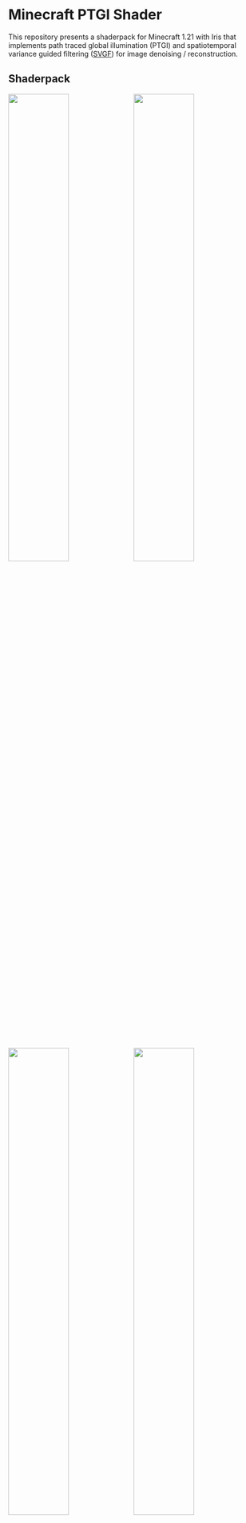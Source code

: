 # Minecraft PTGI Shader

This repository presents a shaderpack for Minecraft 1.21 with Iris that implements path traced global illumination (PTGI) and spatiotemporal variance guided filtering ([SVGF](https://research.nvidia.com/publication/2017-07_spatiotemporal-variance-guided-filtering-real-time-reconstruction-path-traced)) for image denoising / reconstruction.

## Shaderpack
<p float="left">
  <img src="res/showoff/1.png" width="49%"/>
  <img src="res/showoff/2.png" width="49%"/>
  <img src="res/showoff/3.png" width="49%"/>
  <img src="res/showoff/4.png" width="49%"/>
  <img src="res/showoff/5.png" width="49%"/>
  <img src="res/showoff/6.png" width="49%"/>
  <img src="res/showoff/7.png" width="49%"/>
  <img src="res/showoff/8.png" width="49%"/>
  <img src="res/showoff/9.png" width="49%"/>
  <img src="res/showoff/10.png" width="49%"/>
  <img src="res/showoff/11.png" width="49%"/>
  <img src="res/showoff/12.png" width="49%"/>
</p>

## Before/After
<p float="left">
  <img src="res/compare/1.png" width="49%"/>
  <img src="res/compare/2.png" width="49%"/>
  <img src="res/compare/3.png" width="49%"/>
  <img src="res/compare/4.png" width="49%"/>
  <img src="res/compare/5.png" width="49%"/>
  <img src="res/compare/6.png" width="49%"/>
  <img src="res/compare/7.png" width="49%"/>
  <img src="res/compare/8.png" width="49%"/>
  <img src="res/compare/9.png" width="49%"/>
  <img src="res/compare/10.png" width="49%"/>
  <img src="res/compare/11.png" width="49%"/>
  <img src="res/compare/12.png" width="49%"/>
  <img src="res/compare/13.png" width="49%"/>
  <img src="res/compare/14.png" width="49%"/>
  <img src="res/compare/15.png" width="49%"/>
  <img src="res/compare/16.png" width="49%"/>
</p>

## Features
- Path traced global illumination (PTGI)
- Spatiotemporal variance guided filtering (SVGF)
- Temporal Anti-Aliasing (TAA)
- Temporal reprojection & motion buffers
- Upscaling
- Sky
- Volumetric clouds
- Day/night cycle
- Bloom
- Weather and raining
- Color grading
- Tonemapping
- Gamma correction

## TODO
This shader is not finished but may be of use to anyone who wants to grab parts of the pipeline for their own project or enhance the visuals of this shader.

- Better TAA with motion buffers
- Increase ray tracer performance / efficiency (e.g. MIS)

The shader contains multiple bugs and exhibits weird behavior sometimes especially when there is little light which makes the denoiser go crazy and flicker the pixels. Level of details could improve issues when you look far away and the blocks flicker because of aliasing in the ray buffer. The brute force way to solve this issue is increasing the number of rays. Another weird bug happens when travelling far away from the spawn (0, 0, 0), the blocks become dark, I have no idea why, but it comes from the path tracer, very likely the position buffer. You can run the shader with 1 sample per pixel (1 SPP) and 2 bouces for the cost of flickering at grazing angles and on farway blocks. 6 SPP and 4 bounces create a very clean result with almost no noise visible.

## How it works
The main feature of this shaderpack is path tracing global illumination which computes lighting in a realistic way by tracing rays through the scene and bouncing them until they hit a light source. This shader shows a hybrid renderer based on OpenGL. In order to keep world data around for path tracing I use voxelization by hijacking the shadow pass to compute a voxel map that stores the 3D world blocks into a 2D texture using uniform grids. We can ray trace this texture later in the pipeline at shading time in fullscreen passes. In order to smooth path tracing results, SVGF helps reduce noise by filtering across space and time the global illumination buffer (ray traced results without albedo / textures) to output a smooth image. TAA is used at the end of the pipeline to remove unwanted aliasing artifacts near the edges.

## Installation
- Install [Iris here](https://www.irisshaders.dev/)
- Go to ```.minecraft``` folder
- Place the shaderpack inside the folder ```shaderpacks```

## Requirements
- Iris
- Minecraft 1.21
- NVIDIA GPU

You do not need a RTX graphics card to run this shader. Feel free to take this shader or part of it for use in your projects. This shaderpack does not work on Apple Silicon MacBooks because geometry shaders are not supported.

## Credits
- [Clouds](https://www.shadertoy.com/view/MdGfzh)
- [SVGF](https://research.nvidia.com/publication/2017-07_spatiotemporal-variance-guided-filtering-real-time-reconstruction-path-traced) 
- [Voxelization](https://github.com/coolq1000/vx-simple) 
- [Bloom](https://www.shadertoy.com/view/lsBfRc)

### Maps
- [Epic Medieval Town](https://www.9minecraft.net/epic-medieval-town-map/#Epic_Medieval_Town_Map_1214_1201_Download_Links)
- [Epic Moutain Village](https://www.9minecraft.net/epic-mountain-village-map/#Epic_Mountain_Village_Map_1214_1201_Download_Links)
- [The Merchant Pass](https://www.9minecraft.net/the-merchants-pass-map/#The_Merchants_Pass_Map_1214_1201_Download_Links)
- [Survival Island](https://www.9minecraft.net/survival-island-map-2/#Survival_Island_Map_1214_1201_Download_Links)
- [Jungle Village](https://www.9minecraft.net/custom-jungle-village-map/#Custom_Jungle_Village_Map_1211_1201_Download_Links)
- [Tiny Palm Island](https://www.9minecraft.net/tiny-palm-island-map/#Tiny_Palm_Island_Map_1214_1201_Download_Links)

### Packs
- [Cotterie Craft](https://www.9minecraft.net/coterie-craft-resource-pack/)